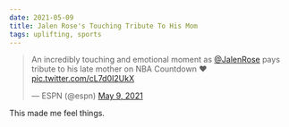 ```yaml
---
date: 2021-05-09
title: Jalen Rose's Touching Tribute To His Mom
tags: uplifting, sports
---
```


<blockquote class="twitter-tweet"><p lang="en" dir="ltr">An incredibly touching and emotional moment as <a href="https://twitter.com/JalenRose?ref_src=twsrc%5Etfw">@JalenRose</a> pays tribute to his late mother on NBA Countdown ❤️ <a href="https://t.co/cL7d0I2UkX">pic.twitter.com/cL7d0I2UkX</a></p>&mdash; ESPN (@espn) <a href="https://twitter.com/espn/status/1391449859845152768?ref_src=twsrc%5Etfw">May 9, 2021</a></blockquote> <script async src="https://platform.twitter.com/widgets.js" charset="utf-8"></script>

This made me feel things.